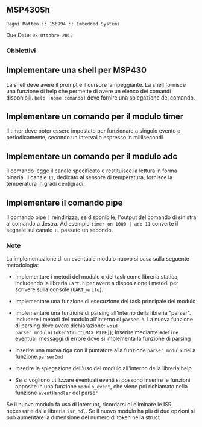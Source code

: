 MSP430Sh
--------

``Ragni Matteo :: 156994 :: Embedded Systems``

Due Date: ``08 Ottobre 2012``

### Obbiettivi ###

## Implementare una shell per MSP430 ##
La shell deve avere il prompt e il cursore lampeggiante. La shell fornisce una funzione di help che permette
di avere un elenco dei comandi disponibili. ``help [nome comando]`` deve fornire una spiegazione del comando.
## Implementare un comando per il modulo timer ##
Il timer deve poter essere impostato per funzionare a singolo evento o periodicamente, secondo un intervallo
espresso in millisecondi
## Implementare un comando per il modulo adc ##
Il comando legge il canale specificato e restituisce la lettura in forma binaria. Il canale ``11``, dedicato 
al sensore di temperatura, fornisce la temperatura in gradi centigradi.
## Implementare il comando pipe ##
Il comando pipe ``|`` reindirizza, se disponibile, l'output del comando di sinistra al comando a destra.
Ad esempio ``timer on 1000 | adc 11`` converte il segnale sul canale ``11`` passato un secondo.
	
### Note ###

La implementazione di un eventuale modulo nuovo si basa sulla seguente metodologia:

  * Implementare i metodi del modulo o del task come libreria statica, includendo la libreria
    ``uart.h`` per avere a disposizione i metodi per scrivere sulla console (``UART_write``).

  * Implementare una funzione di esecuzione del task principale del modulo

  * Implementare una funzione di parsing all'interno della libreria "parser". Includere i metodi
    del modulo all'interno di ``parser.h``. La nuova funzione di parsing deve avere dichiarazione:
    ``void parser_modulo(TokenStruct[MAX_PIPE]``);
    Inserire mediante ``#define`` eventuali messaggi di errore dove si implementa la funzione di parsing
 
  * Inserire una nuova riga con il puntatore alla funzione ``parser_modulo`` nella funzione ``parserCmd``
 
  * Inserire la spiegazione dell'uso del modulo all'interno della libreria help
 
  * Se si vogliono utilizzare eventuali eventi si possono inserire le funzioni apposite in una funzione
    ``modulo_event``, che viene poi richiamato nella funzione ``eventHandler`` del parser

Se il nuovo modulo fa uso di interrupt, ricordarsi di eliminare le ISR necessarie dalla libreria ``isr_hdl``.
Se il nuovo modulo ha più di due opzioni si può aumentare la dimensione del numero di token nella struct 
